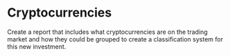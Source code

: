 # Cryptocurrencies

Create a report that includes what cryptocurrencies are on the trading market and how they could be grouped to create a classification system for this new investment.
